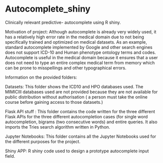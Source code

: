 # Autocomplete_shiny
 Clinically relevant predictive- autocomplete using R shiny.
 
 Motivation of project:
 Although autocomplete is already very widely used, it has a relatively high error rate in the medical domain due to not being specifically trained and optimized on medical datasets. As an example, standard autocomplete implemented by Google and other search engines does not support ICD-10 and Human phenotype ontology terms and codes. 
Autocomplete is useful in the medical domain because it ensures that a user does not need to type an entire complex medical term from memory which can be prone to misspellings and other typographical errors. 
 
 Information on the provided folders:
 
Datasets: This folder shows the ICD10 and HPO databases used. The MIMICIII databases used are not provided because they are not available for public distribution without authorisation ( a person must take the online course before gaining access to those datasets.)
 
Flask API stuff : This folder contains the code written for the three different Flask APIs for the three different autocompletion cases (for single word autocompletion, bigrams (two consecutive words) and entire queries. It also imports the Tries search algorithm written in Python. 

Jupyter Notebooks: This folder contains all the Jupyter Notebooks used for the different purposes for the project.  

Shiny APP: R shiny code used to design a prototype autocomplete input field.

